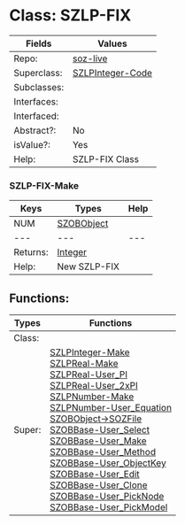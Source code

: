 
# Class:	SZLP-FIX

| Fields | Values |
| --------- | --------- |
| Repo: | [soz-live](/repos/soz-live.html) |
| Superclass: | [SZLPInteger-Code](SZLPInteger-Code.html) |
| Subclasses: |  |
| Interfaces: |  |
| Interfaced: |  |
| Abstract?: | No |
| isValue?: | Yes |
| Help: | SZLP-FIX Class |

### SZLP-FIX-Make

| Keys | Types | Help |
| --------- | --------- | --------- |
| NUM | [SZOBObject](SZOBObject.html) |  |
| --- | --- | --- |
| Returns: | [Integer](Integer.html) |
| Help: | New SZLP-FIX |


## Functions:

| Types | Functions |
| --------- | --------- |
| Class: |  |
| Super: | [SZLPInteger-Make](SZLPInteger.html) <br> [SZLPReal-Make](SZLPReal.html) <br> [SZLPReal-User_PI](SZLPReal.html) <br> [SZLPReal-User_2xPI](SZLPReal.html) <br> [SZLPNumber-Make](SZLPNumber.html) <br> [SZLPNumber-User_Equation](SZLPNumber.html) <br> [SZOBObject->SOZFile](SZOBObject.html) <br> [SZOBBase-User_Select](SZOBBase.html) <br> [SZOBBase-User_Make](SZOBBase.html) <br> [SZOBBase-User_Method](SZOBBase.html) <br> [SZOBBase-User_ObjectKey](SZOBBase.html) <br> [SZOBBase-User_Edit](SZOBBase.html) <br> [SZOBBase-User_Clone](SZOBBase.html) <br> [SZOBBase-User_PickNode](SZOBBase.html) <br> [SZOBBase-User_PickModel](SZOBBase.html) |


